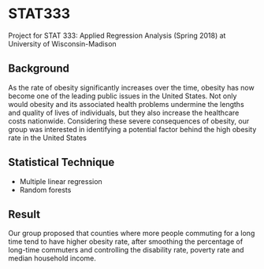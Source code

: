 # STAT333
Project for STAT 333: Applied Regression Analysis (Spring 2018) at University of Wisconsin-Madison

## Background
As the rate of obesity significantly increases over the time, obesity has now become one of the leading public issues in the United States. Not only would obesity and its associated health problems undermine the lengths and quality of lives of individuals, but they also increase the healthcare costs nationwide. Considering these severe consequences of obesity, our group was interested in identifying a potential factor behind the high obesity rate in the United States

## Statistical Technique
+ Multiple linear regression
+ Random forests

## Result
Our group proposed that counties where more people commuting for a long time tend to have higher obesity rate, after smoothing the percentage of long-time commuters and controlling the disability rate, poverty rate and median household income.
